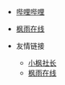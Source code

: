* [哔哩哔哩](https://space.bilibili.com/1100962821)

* [枫雨在线](https://www.ifyzx.com)

* 友情链接
  * [小枫社长](https://space.bilibili.com/1100962821)
  * [枫雨在线](https://www.ifyzx.com)